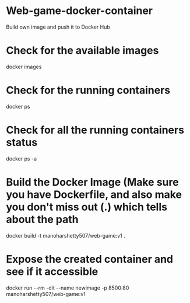 # Web-game-docker-container
Build own image and push it to Docker Hub

# Check for the available images
docker images

# Check for the running containers
docker ps

# Check for all the running containers status
docker ps -a

# Build the Docker Image (Make sure you have Dockerfile, and also make you don't miss out (.) which tells about the path
docker build -t manoharshetty507/web-game:v1 .

# Expose the created container and see if it accessible
docker run --rm -dit --name newimage -p 8500:80 manoharshetty507/web-game:v1

